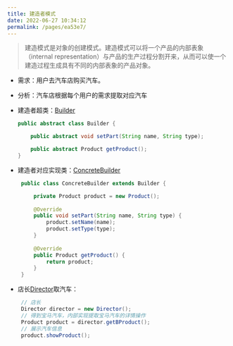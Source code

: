 ```yaml
---
title: 建造者模式
date: 2022-06-27 10:34:12
permalink: /pages/ea53e7/
---
```


> 建造模式是对象的创建模式。建造模式可以将一个产品的内部表象（internal representation）与产品的生产过程分割开来，从而可以使一个建造过程生成具有不同的内部表象的产品对象。

- 需求：用户去汽车店购买汽车。

- 分析：汽车店根据每个用户的需求提取对应汽车

- 建造者超类：[Builder](https://github.com/youlookwhat/DesignPattern/blob/master/app/src/main/java/com/example/jingbin/designpattern/builder/Builder.java)

  ```java
  public abstract class Builder {
  
      public abstract void setPart(String name, String type);
  
      public abstract Product getProduct();
  }
  ```

- 建造者对应实现类：[ConcreteBuilder](https://github.com/youlookwhat/DesignPattern/blob/master/app/src/main/java/com/example/jingbin/designpattern/builder/ConcreteBuilder.java)

  ```java
   public class ConcreteBuilder extends Builder {
  
       private Product product = new Product();
   
       @Override
       public void setPart(String name, String type) {
           product.setName(name);
           product.setType(type);
       }
   
       @Override
       public Product getProduct() {
           return product;
       }
   }
  ```

- 店长[Director](https://github.com/youlookwhat/DesignPattern/blob/master/app/src/main/java/com/example/jingbin/designpattern/builder/Director.java)取汽车：

  ```java
   // 店长
   Director director = new Director();
   // 得到宝马汽车，内部实现提取宝马汽车的详情操作
   Product product = director.getBProduct();
   // 展示汽车信息
   product.showProduct();
  ```
